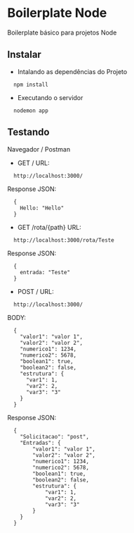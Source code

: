 # Boilerplate Node
Boilerplate básico para projetos Node

## Instalar

* Intalando as dependências do Projeto
```
  npm install
```

* Executando o servidor
```
  nodemon app
```

## Testando
Navegador / Postman
* GET /
URL:
```
  http://localhost:3000/
```
Response JSON:
```
  {
    Hello: "Hello"
  }
```

* GET /rota/{path}
URL:
```
  http://localhost:3000/rota/Teste
```
Response JSON:
```
  {
    entrada: "Teste"
  }
```

* POST /
URL:
```
  http://localhost:3000/
```
BODY:
```
  {
    "valor1": "valor 1",
    "valor2": "valor 2", 
    "numerico1": 1234, 
    "numerico2": 5678, 
    "boolean1": true, 
    "boolean2": false,
    "estrutura": {
      "var1": 1,
      "var2": 2,
      "var3": "3"
    }
  }
```
Response JSON:
```
  {
    "Solicitacao": "post",
    "Entradas": {
        "valor1": "valor 1",
        "valor2": "valor 2",
        "numerico1": 1234,
        "numerico2": 5678,
        "boolean1": true,
        "boolean2": false,
        "estrutura": {
            "var1": 1,
            "var2": 2,
            "var3": "3"
        }
    }
  }
```